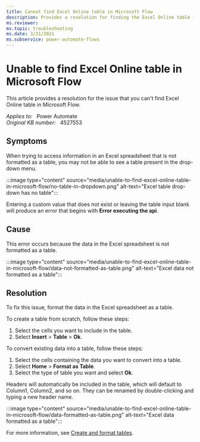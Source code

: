 ```yaml
---
title: Cannot find Excel Online table in Microsoft Flow
description: Provides a resolution for finding the Excel Online table in Microsoft Flow.
ms.reviewer: 
ms.topic: troubleshooting
ms.date: 3/31/2021
ms.subservice: power-automate-flows
---
```

# Unable to find Excel Online table in Microsoft Flow

This article provides a resolution for the issue that you can't find Excel Online table in Microsoft Flow.

_Applies to:_ &nbsp; Power Automate  
_Original KB number:_ &nbsp; 4527553

## Symptoms

When trying to access information in an Excel spreadsheet that is not formatted as a table, you may not be able to see a table present in the drop-down menu.

:::image type="content" source="media/unable-to-find-excel-online-table-in-microsoft-flow/no-table-in-dropdown.png" alt-text="Excel table drop-down has no table":::

Entering a custom value that does not exist or leaving the table input blank will produce an error that begins with **Error executing the api**.

## Cause

This error occurs because the data in the Excel spreadsheet is not formatted as a table.

:::image type="content" source="media/unable-to-find-excel-online-table-in-microsoft-flow/data-not-formatted-as-table.png" alt-text="Excel data not formatted as a table":::

## Resolution

To fix this issue, format the data in the Excel spreadsheet as a table.

To create a table from scratch, follow these steps:

1. Select the cells you want to include in the table.
2. Select **Insert** > **Table** > **Ok**.

To convert existing data into a table, follow these steps:

1. Select the cells containing the data you want to convert into a table.
2. Select **Home** > **Format as Table**.
3. Select the type of table you want and select **Ok**.

Headers will automatically be included in the table, which will default to Column1, Column2, and so on. They can be renamed by double-clicking and typing a new header name.

:::image type="content" source="media/unable-to-find-excel-online-table-in-microsoft-flow/data-formatted-as-table.png" alt-text="Excel data formatted as a table":::

For more information, see [Create and format tables](https://support.microsoft.com/office/create-and-format-tables-e81aa349-b006-4f8a-9806-5af9df0ac664?ui=en-us&rs=en-us&ad=us).

